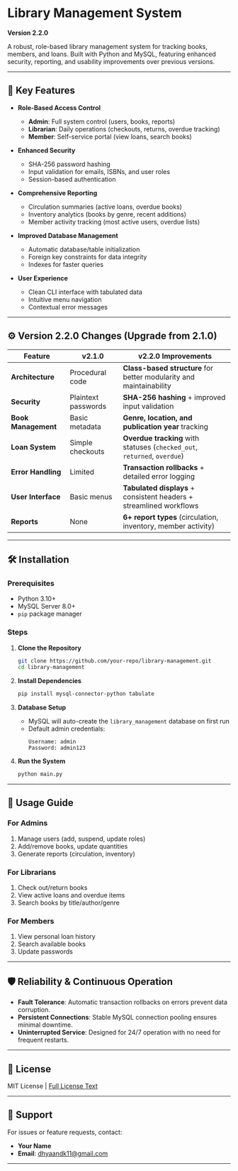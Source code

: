 # Library Management System  
**Version 2.2.0**  

A robust, role-based library management system for tracking books, members, and loans. Built with Python and MySQL, featuring enhanced security, reporting, and usability improvements over previous versions.  

---

## 🚀 **Key Features**  
- **Role-Based Access Control**  
  - **Admin**: Full system control (users, books, reports)  
  - **Librarian**: Daily operations (checkouts, returns, overdue tracking)  
  - **Member**: Self-service portal (view loans, search books)  

- **Enhanced Security**  
  - SHA-256 password hashing  
  - Input validation for emails, ISBNs, and user roles  
  - Session-based authentication  

- **Comprehensive Reporting**  
  - Circulation summaries (active loans, overdue books)  
  - Inventory analytics (books by genre, recent additions)  
  - Member activity tracking (most active users, overdue lists)  

- **Improved Database Management**  
  - Automatic database/table initialization  
  - Foreign key constraints for data integrity  
  - Indexes for faster queries  

- **User Experience**  
  - Clean CLI interface with tabulated data  
  - Intuitive menu navigation  
  - Contextual error messages  

---

## ⚙️ **Version 2.2.0 Changes (Upgrade from 2.1.0)**  

| Feature                | v2.1.0                  | v2.2.0 Improvements                                                                 |  
|------------------------|-------------------------|-------------------------------------------------------------------------------------|  
| **Architecture**       | Procedural code         | **Class-based structure** for better modularity and maintainability                |  
| **Security**           | Plaintext passwords     | **SHA-256 hashing** + improved input validation                                     |  
| **Book Management**    | Basic metadata          | **Genre, location, and publication year** tracking                                  |  
| **Loan System**        | Simple checkouts        | **Overdue tracking** with statuses (`checked_out`, `returned`, `overdue`)           |  
| **Error Handling**     | Limited                 | **Transaction rollbacks** + detailed error logging                                  |  
| **User Interface**     | Basic menus             | **Tabulated displays** + consistent headers + streamlined workflows                 |  
| **Reports**            | None                    | **6+ report types** (circulation, inventory, member activity)                       |  

---

## 🛠️ **Installation**  

### Prerequisites  
- Python 3.10+  
- MySQL Server 8.0+  
- `pip` package manager  

### Steps  
1. **Clone the Repository**  
   ```bash  
   git clone https://github.com/your-repo/library-management.git  
   cd library-management  
   ```  

2. **Install Dependencies**  
   ```bash  
   pip install mysql-connector-python tabulate  
   ```  

3. **Database Setup**  
   - MySQL will auto-create the `library_management` database on first run  
   - Default admin credentials:  
     ```  
     Username: admin  
     Password: admin123  
     ```  

4. **Run the System**  
   ```bash  
   python main.py  
   ```  

---

## 📖 **Usage Guide**  

### For Admins  
1. Manage users (add, suspend, update roles)  
2. Add/remove books, update quantities  
3. Generate reports (circulation, inventory)  

### For Librarians  
1. Check out/return books  
2. View active loans and overdue items  
3. Search books by title/author/genre  

### For Members  
1. View personal loan history  
2. Search available books  
3. Update passwords  

---

## 🛡️ **Reliability & Continuous Operation**  
- **Fault Tolerance**: Automatic transaction rollbacks on errors prevent data corruption.  
- **Persistent Connections**: Stable MySQL connection pooling ensures minimal downtime.  
- **Uninterrupted Service**: Designed for 24/7 operation with no need for frequent restarts.  

---

## 📜 **License**  
MIT License | [Full License Text](LICENSE)  

---

## 📧 **Support**  
For issues or feature requests, contact:  
- **Your Name**  
- **Email**: dhyaandk11@gmail.com 

---
